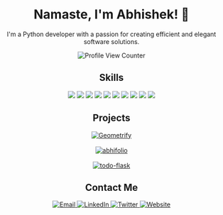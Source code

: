 <!-- Introduction -->
<h1 align="center">Namaste, I'm Abhishek! 👋</h1>
<p align="center">I'm a Python developer with a passion for creating efficient and elegant software solutions.</p>
<div align="center">
  <!-- View Counter -->
  <img src="https://komarev.com/ghpvc/?username=1abhi6&style=flat-square&color=blue" alt="Profile View Counter"/>

<!-- Skills -->
<h2 align="center">Skills</h2>
<p align="center">
  <img src="https://img.shields.io/badge/-Python-3776AB?style=flat-square&logo=python&logoColor=white">
  <img src="https://img.shields.io/badge/-HTML-E34F26?style=flat-square&logo=html5&logoColor=white">
  <img src="https://img.shields.io/badge/-CSS-1572B6?style=flat-square&logo=css3&logoColor=white">
  <img src="https://img.shields.io/badge/-JavaScript-F7DF1E?style=flat-square&logo=javascript&logoColor=black">
  <img src="https://img.shields.io/badge/-Flask-000000?style=flat-square&logo=flask&logoColor=white">
  <img src="https://img.shields.io/badge/-Django-092E20?style=flat-square&logo=django&logoColor=white">
  <img src="https://img.shields.io/badge/-SQL-4169E1?style=flat-square&logo=postgresql&logoColor=white">
  <img src="https://img.shields.io/badge/-MongoDB-47A248?style=flat-square&logo=mongodb&logoColor=white">
  <img src="https://img.shields.io/badge/-Git-F05032?style=flat-square&logo=git&logoColor=white">
  <img src="https://img.shields.io/badge/-Docker-2496ED?style=flat-square&logo=docker&logoColor=white">

</p>

<!-- Projects -->
<h2 align="center">Projects</h2>
<p align="center">
  <a href="https://github.com/1abhi6/Geometrify">
    <img src="https://github-readme-stats.vercel.app/api/pin/?username=1abhi6&repo=Geometrify&show_owner=true&" alt="Geometrify" />
  </a> <br><br>
  <a href="https://github.com/1abhi6/abhifolio">
    <img src="https://github-readme-stats.vercel.app/api/pin/?username=1abhi6&repo=abhifolio&show_owner=true&" alt="abhifolio" />
  </a><br><br>
  <a href="https://github.com/1abhi6/todo-flask">
    <img src="https://github-readme-stats.vercel.app/api/pin/?username=1abhi6&repo=todo-flask&show_owner=true&" alt="todo-flask" />
  </a>
</p>

<!-- Contact Me -->
<h2 align="center">Contact Me</h2>
<p align="center">
  <a href="mailto:abhi@getifyme.com">
    <img src="https://img.shields.io/badge/Email-D14836?style=for-the-badge&logo=gmail&logoColor=white" alt="Email">
  </a>
  <a href="https://linkedin.com/in/codeabhi">
    <img src="https://img.shields.io/badge/LinkedIn-0077B5?style=for-the-badge&logo=linkedin&logoColor=white" alt="LinkedIn">
  </a>
  <a href="https://twitter.com/Fast_Abhi">
    <img src="https://img.shields.io/badge/Twitter-1DA1F2?style=for-the-badge&logo=twitter&logoColor=white" alt="Twitter">
  </a>
  <a href="https://abhi.getifyme.com/">
    <img src="https://img.shields.io/badge/Website-000000?style=for-the-badge&logo=google-chrome&logoColor=white" alt="Website">
  </a>
</p>
